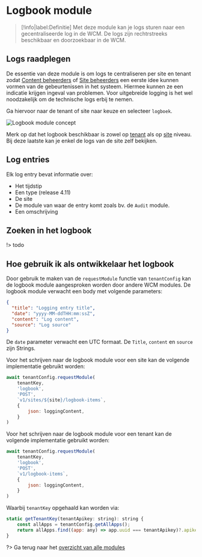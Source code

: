 # Logbook module

> [!info|label:Definitie]
> Met deze module kan je logs sturen naar een gecentraliseerde log in de WCM. De logs zijn rechtrstreeks beschikbaar en doorzoekbaar in de WCM.

## Logs raadplegen

De essentie van deze module is om logs te centraliseren per site en tenant zodat [Content beheerders](/redactie/content/toegang-content-beheerder) of [Site beheerders](/redactie/content/toegang-site-beheerder) een eerste idee kunnen vormen van de gebeurtenissen in het systeem.
Hiermee kunnen ze een indicatie krijgen ingeval van problemen.
Voor uitgebreide logging is het wel noodzakelijk om de technische logs erbij te nemen.

Ga hiervoor naar de tenant of site naar keuze en selecteer `logboek`.

![Logbook module concept](.//modules/assets/logbook-module-1.png 'Menu van de logbook module.')

Merk op dat het logbook beschikbaar is zowel op [tenant](/common/content/concept-tenant) als op [site](/common/content/concept-site) niveau. Bij deze laatste kan je enkel de logs van de site zelf bekijken.

## Log entries

Elk log entry bevat informatie over:

* Het tijdstip
* Een type (release 4.11)
* De site
* De module van waar de entry komt zoals bv. de `Audit` module.  
* Een omschrijving

## Zoeken in het logbook

!> todo

## Hoe gebruik ik als ontwikkelaar het logbook

Door gebruik te maken van de `requestModule` functie van `tenantConfig` kan de logbook module aangesproken worden door andere WCM modules. De logbook module verwacht een body met volgende parameters:

```json
{
  "title": "Logging entry title",
  "date": "yyyy-MM-ddTHH:mm:ssZ",
  "content": "Log content",
  "source": "Log source"
}
```

De `date` parameter verwacht een UTC formaat. De `Title`, `content` en `source` zijn Strings.

Voor het schrijven naar de logbook module voor een site kan de volgende implementatie gebruikt worden:

```javascript
await tenantConfig.requestModule(
    tenantKey,
    'logbook',
    'POST',
    `v1/sites/${site}/logbook-items`,
    {
        json: loggingContent,
    }
)
```

Voor het schrijven naar de logbook module voor een tenant kan de volgende implementatie gebruikt worden:

```javascript
await tenantConfig.requestModule(
    tenantKey,
    'logbook',
    'POST',
    `v1/logbook-items`,
    {
        json: loggingContent,
    }
)
```

Waarbij `tenantKey` opgehaald kan worden via:

```javascript
static getTenantKey(tenantApikey: string): string {
    const allApps = tenantConfig.getAllApps();
    return allApps.find((app: any) => app.uuid === tenantApikey)?.apikey;
}
```

?> Ga terug naar het [overzicht van alle modules](/modules/content/wcm-modules)
